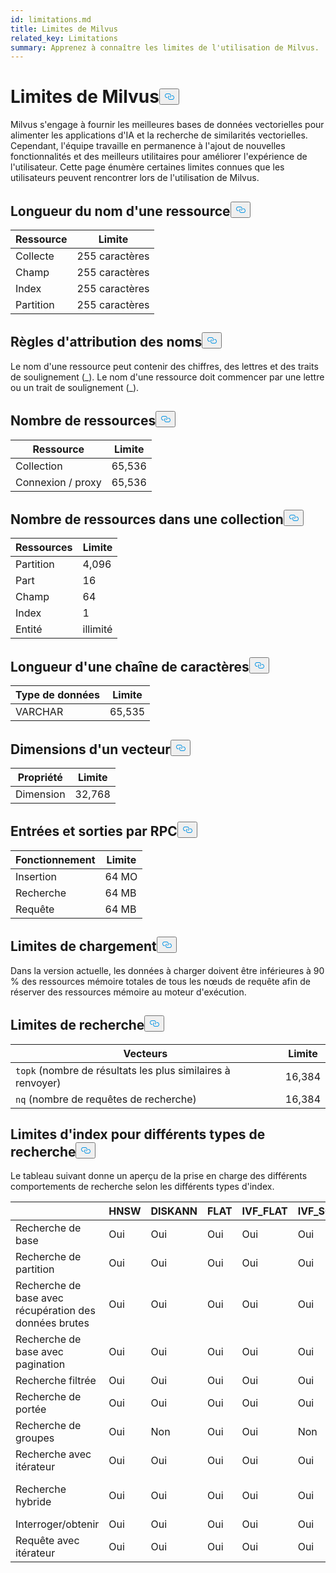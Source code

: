 ```yaml
---
id: limitations.md
title: Limites de Milvus
related_key: Limitations
summary: Apprenez à connaître les limites de l'utilisation de Milvus.
---
```

<h1 id="Milvus-Limits" class="common-anchor-header">Limites de Milvus<button data-href="#Milvus-Limits" class="anchor-icon" translate="no">
      <svg translate="no"
        aria-hidden="true"
        focusable="false"
        height="20"
        version="1.1"
        viewBox="0 0 16 16"
        width="16"
      >
        <path
          fill="#0092E4"
          fill-rule="evenodd"
          d="M4 9h1v1H4c-1.5 0-3-1.69-3-3.5S2.55 3 4 3h4c1.45 0 3 1.69 3 3.5 0 1.41-.91 2.72-2 3.25V8.59c.58-.45 1-1.27 1-2.09C10 5.22 8.98 4 8 4H4c-.98 0-2 1.22-2 2.5S3 9 4 9zm9-3h-1v1h1c1 0 2 1.22 2 2.5S13.98 12 13 12H9c-.98 0-2-1.22-2-2.5 0-.83.42-1.64 1-2.09V6.25c-1.09.53-2 1.84-2 3.25C6 11.31 7.55 13 9 13h4c1.45 0 3-1.69 3-3.5S14.5 6 13 6z"
        ></path>
      </svg>
    </button></h1><p>Milvus s'engage à fournir les meilleures bases de données vectorielles pour alimenter les applications d'IA et la recherche de similarités vectorielles. Cependant, l'équipe travaille en permanence à l'ajout de nouvelles fonctionnalités et des meilleurs utilitaires pour améliorer l'expérience de l'utilisateur. Cette page énumère certaines limites connues que les utilisateurs peuvent rencontrer lors de l'utilisation de Milvus.</p>
<h2 id="Length-of-a-resource-name" class="common-anchor-header">Longueur du nom d'une ressource<button data-href="#Length-of-a-resource-name" class="anchor-icon" translate="no">
      <svg translate="no"
        aria-hidden="true"
        focusable="false"
        height="20"
        version="1.1"
        viewBox="0 0 16 16"
        width="16"
      >
        <path
          fill="#0092E4"
          fill-rule="evenodd"
          d="M4 9h1v1H4c-1.5 0-3-1.69-3-3.5S2.55 3 4 3h4c1.45 0 3 1.69 3 3.5 0 1.41-.91 2.72-2 3.25V8.59c.58-.45 1-1.27 1-2.09C10 5.22 8.98 4 8 4H4c-.98 0-2 1.22-2 2.5S3 9 4 9zm9-3h-1v1h1c1 0 2 1.22 2 2.5S13.98 12 13 12H9c-.98 0-2-1.22-2-2.5 0-.83.42-1.64 1-2.09V6.25c-1.09.53-2 1.84-2 3.25C6 11.31 7.55 13 9 13h4c1.45 0 3-1.69 3-3.5S14.5 6 13 6z"
        ></path>
      </svg>
    </button></h2><table>
<thead>
<tr><th>Ressource</th><th>Limite</th></tr>
</thead>
<tbody>
<tr><td>Collecte</td><td>255 caractères</td></tr>
<tr><td>Champ</td><td>255 caractères</td></tr>
<tr><td>Index</td><td>255 caractères</td></tr>
<tr><td>Partition</td><td>255 caractères</td></tr>
</tbody>
</table>
<h2 id="Naming-rules" class="common-anchor-header">Règles d'attribution des noms<button data-href="#Naming-rules" class="anchor-icon" translate="no">
      <svg translate="no"
        aria-hidden="true"
        focusable="false"
        height="20"
        version="1.1"
        viewBox="0 0 16 16"
        width="16"
      >
        <path
          fill="#0092E4"
          fill-rule="evenodd"
          d="M4 9h1v1H4c-1.5 0-3-1.69-3-3.5S2.55 3 4 3h4c1.45 0 3 1.69 3 3.5 0 1.41-.91 2.72-2 3.25V8.59c.58-.45 1-1.27 1-2.09C10 5.22 8.98 4 8 4H4c-.98 0-2 1.22-2 2.5S3 9 4 9zm9-3h-1v1h1c1 0 2 1.22 2 2.5S13.98 12 13 12H9c-.98 0-2-1.22-2-2.5 0-.83.42-1.64 1-2.09V6.25c-1.09.53-2 1.84-2 3.25C6 11.31 7.55 13 9 13h4c1.45 0 3-1.69 3-3.5S14.5 6 13 6z"
        ></path>
      </svg>
    </button></h2><p>Le nom d'une ressource peut contenir des chiffres, des lettres et des traits de soulignement (_). Le nom d'une ressource doit commencer par une lettre ou un trait de soulignement (_).</p>
<h2 id="Number-of-resources" class="common-anchor-header">Nombre de ressources<button data-href="#Number-of-resources" class="anchor-icon" translate="no">
      <svg translate="no"
        aria-hidden="true"
        focusable="false"
        height="20"
        version="1.1"
        viewBox="0 0 16 16"
        width="16"
      >
        <path
          fill="#0092E4"
          fill-rule="evenodd"
          d="M4 9h1v1H4c-1.5 0-3-1.69-3-3.5S2.55 3 4 3h4c1.45 0 3 1.69 3 3.5 0 1.41-.91 2.72-2 3.25V8.59c.58-.45 1-1.27 1-2.09C10 5.22 8.98 4 8 4H4c-.98 0-2 1.22-2 2.5S3 9 4 9zm9-3h-1v1h1c1 0 2 1.22 2 2.5S13.98 12 13 12H9c-.98 0-2-1.22-2-2.5 0-.83.42-1.64 1-2.09V6.25c-1.09.53-2 1.84-2 3.25C6 11.31 7.55 13 9 13h4c1.45 0 3-1.69 3-3.5S14.5 6 13 6z"
        ></path>
      </svg>
    </button></h2><table>
<thead>
<tr><th>Ressource</th><th>Limite</th></tr>
</thead>
<tbody>
<tr><td>Collection</td><td>65,536</td></tr>
<tr><td>Connexion / proxy</td><td>65,536</td></tr>
</tbody>
</table>
<h2 id="Number-of-resources-in-a-collection" class="common-anchor-header">Nombre de ressources dans une collection<button data-href="#Number-of-resources-in-a-collection" class="anchor-icon" translate="no">
      <svg translate="no"
        aria-hidden="true"
        focusable="false"
        height="20"
        version="1.1"
        viewBox="0 0 16 16"
        width="16"
      >
        <path
          fill="#0092E4"
          fill-rule="evenodd"
          d="M4 9h1v1H4c-1.5 0-3-1.69-3-3.5S2.55 3 4 3h4c1.45 0 3 1.69 3 3.5 0 1.41-.91 2.72-2 3.25V8.59c.58-.45 1-1.27 1-2.09C10 5.22 8.98 4 8 4H4c-.98 0-2 1.22-2 2.5S3 9 4 9zm9-3h-1v1h1c1 0 2 1.22 2 2.5S13.98 12 13 12H9c-.98 0-2-1.22-2-2.5 0-.83.42-1.64 1-2.09V6.25c-1.09.53-2 1.84-2 3.25C6 11.31 7.55 13 9 13h4c1.45 0 3-1.69 3-3.5S14.5 6 13 6z"
        ></path>
      </svg>
    </button></h2><table>
<thead>
<tr><th>Ressources</th><th>Limite</th></tr>
</thead>
<tbody>
<tr><td>Partition</td><td>4,096</td></tr>
<tr><td>Part</td><td>16</td></tr>
<tr><td>Champ</td><td>64</td></tr>
<tr><td>Index</td><td>1</td></tr>
<tr><td>Entité</td><td>illimité</td></tr>
</tbody>
</table>
<h2 id="Length-of-a-string" class="common-anchor-header">Longueur d'une chaîne de caractères<button data-href="#Length-of-a-string" class="anchor-icon" translate="no">
      <svg translate="no"
        aria-hidden="true"
        focusable="false"
        height="20"
        version="1.1"
        viewBox="0 0 16 16"
        width="16"
      >
        <path
          fill="#0092E4"
          fill-rule="evenodd"
          d="M4 9h1v1H4c-1.5 0-3-1.69-3-3.5S2.55 3 4 3h4c1.45 0 3 1.69 3 3.5 0 1.41-.91 2.72-2 3.25V8.59c.58-.45 1-1.27 1-2.09C10 5.22 8.98 4 8 4H4c-.98 0-2 1.22-2 2.5S3 9 4 9zm9-3h-1v1h1c1 0 2 1.22 2 2.5S13.98 12 13 12H9c-.98 0-2-1.22-2-2.5 0-.83.42-1.64 1-2.09V6.25c-1.09.53-2 1.84-2 3.25C6 11.31 7.55 13 9 13h4c1.45 0 3-1.69 3-3.5S14.5 6 13 6z"
        ></path>
      </svg>
    </button></h2><table>
<thead>
<tr><th>Type de données</th><th>Limite</th></tr>
</thead>
<tbody>
<tr><td>VARCHAR</td><td>65,535</td></tr>
</tbody>
</table>
<h2 id="Dimensions-of-a-vector" class="common-anchor-header">Dimensions d'un vecteur<button data-href="#Dimensions-of-a-vector" class="anchor-icon" translate="no">
      <svg translate="no"
        aria-hidden="true"
        focusable="false"
        height="20"
        version="1.1"
        viewBox="0 0 16 16"
        width="16"
      >
        <path
          fill="#0092E4"
          fill-rule="evenodd"
          d="M4 9h1v1H4c-1.5 0-3-1.69-3-3.5S2.55 3 4 3h4c1.45 0 3 1.69 3 3.5 0 1.41-.91 2.72-2 3.25V8.59c.58-.45 1-1.27 1-2.09C10 5.22 8.98 4 8 4H4c-.98 0-2 1.22-2 2.5S3 9 4 9zm9-3h-1v1h1c1 0 2 1.22 2 2.5S13.98 12 13 12H9c-.98 0-2-1.22-2-2.5 0-.83.42-1.64 1-2.09V6.25c-1.09.53-2 1.84-2 3.25C6 11.31 7.55 13 9 13h4c1.45 0 3-1.69 3-3.5S14.5 6 13 6z"
        ></path>
      </svg>
    </button></h2><table>
<thead>
<tr><th>Propriété</th><th>Limite</th></tr>
</thead>
<tbody>
<tr><td>Dimension</td><td>32,768</td></tr>
</tbody>
</table>
<h2 id="Input-and-Output-per-RPC" class="common-anchor-header">Entrées et sorties par RPC<button data-href="#Input-and-Output-per-RPC" class="anchor-icon" translate="no">
      <svg translate="no"
        aria-hidden="true"
        focusable="false"
        height="20"
        version="1.1"
        viewBox="0 0 16 16"
        width="16"
      >
        <path
          fill="#0092E4"
          fill-rule="evenodd"
          d="M4 9h1v1H4c-1.5 0-3-1.69-3-3.5S2.55 3 4 3h4c1.45 0 3 1.69 3 3.5 0 1.41-.91 2.72-2 3.25V8.59c.58-.45 1-1.27 1-2.09C10 5.22 8.98 4 8 4H4c-.98 0-2 1.22-2 2.5S3 9 4 9zm9-3h-1v1h1c1 0 2 1.22 2 2.5S13.98 12 13 12H9c-.98 0-2-1.22-2-2.5 0-.83.42-1.64 1-2.09V6.25c-1.09.53-2 1.84-2 3.25C6 11.31 7.55 13 9 13h4c1.45 0 3-1.69 3-3.5S14.5 6 13 6z"
        ></path>
      </svg>
    </button></h2><table>
<thead>
<tr><th>Fonctionnement</th><th>Limite</th></tr>
</thead>
<tbody>
<tr><td>Insertion</td><td>64 MO</td></tr>
<tr><td>Recherche</td><td>64 MB</td></tr>
<tr><td>Requête</td><td>64 MB</td></tr>
</tbody>
</table>
<h2 id="Load-limits" class="common-anchor-header">Limites de chargement<button data-href="#Load-limits" class="anchor-icon" translate="no">
      <svg translate="no"
        aria-hidden="true"
        focusable="false"
        height="20"
        version="1.1"
        viewBox="0 0 16 16"
        width="16"
      >
        <path
          fill="#0092E4"
          fill-rule="evenodd"
          d="M4 9h1v1H4c-1.5 0-3-1.69-3-3.5S2.55 3 4 3h4c1.45 0 3 1.69 3 3.5 0 1.41-.91 2.72-2 3.25V8.59c.58-.45 1-1.27 1-2.09C10 5.22 8.98 4 8 4H4c-.98 0-2 1.22-2 2.5S3 9 4 9zm9-3h-1v1h1c1 0 2 1.22 2 2.5S13.98 12 13 12H9c-.98 0-2-1.22-2-2.5 0-.83.42-1.64 1-2.09V6.25c-1.09.53-2 1.84-2 3.25C6 11.31 7.55 13 9 13h4c1.45 0 3-1.69 3-3.5S14.5 6 13 6z"
        ></path>
      </svg>
    </button></h2><p>Dans la version actuelle, les données à charger doivent être inférieures à 90 % des ressources mémoire totales de tous les nœuds de requête afin de réserver des ressources mémoire au moteur d'exécution.</p>
<h2 id="Search-limits" class="common-anchor-header">Limites de recherche<button data-href="#Search-limits" class="anchor-icon" translate="no">
      <svg translate="no"
        aria-hidden="true"
        focusable="false"
        height="20"
        version="1.1"
        viewBox="0 0 16 16"
        width="16"
      >
        <path
          fill="#0092E4"
          fill-rule="evenodd"
          d="M4 9h1v1H4c-1.5 0-3-1.69-3-3.5S2.55 3 4 3h4c1.45 0 3 1.69 3 3.5 0 1.41-.91 2.72-2 3.25V8.59c.58-.45 1-1.27 1-2.09C10 5.22 8.98 4 8 4H4c-.98 0-2 1.22-2 2.5S3 9 4 9zm9-3h-1v1h1c1 0 2 1.22 2 2.5S13.98 12 13 12H9c-.98 0-2-1.22-2-2.5 0-.83.42-1.64 1-2.09V6.25c-1.09.53-2 1.84-2 3.25C6 11.31 7.55 13 9 13h4c1.45 0 3-1.69 3-3.5S14.5 6 13 6z"
        ></path>
      </svg>
    </button></h2><table>
<thead>
<tr><th>Vecteurs</th><th>Limite</th></tr>
</thead>
<tbody>
<tr><td><code translate="no">topk</code> (nombre de résultats les plus similaires à renvoyer)</td><td>16,384</td></tr>
<tr><td><code translate="no">nq</code> (nombre de requêtes de recherche)</td><td>16,384</td></tr>
</tbody>
</table>
<h2 id="Index-limits-on-different-search-types" class="common-anchor-header">Limites d'index pour différents types de recherche<button data-href="#Index-limits-on-different-search-types" class="anchor-icon" translate="no">
      <svg translate="no"
        aria-hidden="true"
        focusable="false"
        height="20"
        version="1.1"
        viewBox="0 0 16 16"
        width="16"
      >
        <path
          fill="#0092E4"
          fill-rule="evenodd"
          d="M4 9h1v1H4c-1.5 0-3-1.69-3-3.5S2.55 3 4 3h4c1.45 0 3 1.69 3 3.5 0 1.41-.91 2.72-2 3.25V8.59c.58-.45 1-1.27 1-2.09C10 5.22 8.98 4 8 4H4c-.98 0-2 1.22-2 2.5S3 9 4 9zm9-3h-1v1h1c1 0 2 1.22 2 2.5S13.98 12 13 12H9c-.98 0-2-1.22-2-2.5 0-.83.42-1.64 1-2.09V6.25c-1.09.53-2 1.84-2 3.25C6 11.31 7.55 13 9 13h4c1.45 0 3-1.69 3-3.5S14.5 6 13 6z"
        ></path>
      </svg>
    </button></h2><p>Le tableau suivant donne un aperçu de la prise en charge des différents comportements de recherche selon les différents types d'index.</p>
<table>
<thead>
<tr><th></th><th>HNSW</th><th>DISKANN</th><th>FLAT</th><th>IVF_FLAT</th><th>IVF_SQ8</th><th>IVF_PQ</th><th>SCANN</th><th>GPU_IFV_FLAT</th><th>GPU_IVF_PQ</th><th>GPU_CAGRA</th><th>GPU_BRUTE_FORCE</th><th>SPARSE_INVERTED_INDEX</th><th>SPARSE_WAND</th><th>BIN_FLAT</th><th>BIN_IVF_FLAT</th></tr>
</thead>
<tbody>
<tr><td>Recherche de base</td><td>Oui</td><td>Oui</td><td>Oui</td><td>Oui</td><td>Oui</td><td>Oui</td><td>Oui</td><td>Oui</td><td>Oui</td><td>Oui</td><td>Oui</td><td>Oui</td><td>Oui</td><td>Oui</td><td>Oui</td></tr>
<tr><td>Recherche de partition</td><td>Oui</td><td>Oui</td><td>Oui</td><td>Oui</td><td>Oui</td><td>Oui</td><td>Oui</td><td>Oui</td><td>Oui</td><td>Oui</td><td>Oui</td><td>Oui</td><td>Oui</td><td>Oui</td><td>Oui</td></tr>
<tr><td>Recherche de base avec récupération des données brutes</td><td>Oui</td><td>Oui</td><td>Oui</td><td>Oui</td><td>Oui</td><td>Oui</td><td>Oui</td><td>Oui</td><td>Oui</td><td>Oui</td><td>Oui</td><td>Oui</td><td>Oui</td><td>Oui</td><td>Oui</td></tr>
<tr><td>Recherche de base avec pagination</td><td>Oui</td><td>Oui</td><td>Oui</td><td>Oui</td><td>Oui</td><td>Oui</td><td>Oui</td><td>Oui</td><td>Oui</td><td>Oui</td><td>Oui</td><td>Oui</td><td>Oui</td><td>Oui</td><td>Oui</td></tr>
<tr><td>Recherche filtrée</td><td>Oui</td><td>Oui</td><td>Oui</td><td>Oui</td><td>Oui</td><td>Oui</td><td>Oui</td><td>Oui</td><td>Oui</td><td>Oui</td><td>Oui</td><td>Oui</td><td>Oui</td><td>Oui</td><td>Oui</td></tr>
<tr><td>Recherche de portée</td><td>Oui</td><td>Oui</td><td>Oui</td><td>Oui</td><td>Oui</td><td>Oui</td><td>Oui</td><td>Non</td><td>Non</td><td>Non</td><td>Non</td><td>Non</td><td>Non</td><td>Oui</td><td>Oui</td></tr>
<tr><td>Recherche de groupes</td><td>Oui</td><td>Non</td><td>Oui</td><td>Oui</td><td>Non</td><td>Non</td><td>Non</td><td>Non</td><td>Non</td><td>Non</td><td>Non</td><td>Non</td><td>Non</td><td>Non</td><td>Non</td></tr>
<tr><td>Recherche avec itérateur</td><td>Oui</td><td>Oui</td><td>Oui</td><td>Oui</td><td>Oui</td><td>Oui</td><td>Oui</td><td>Non</td><td>Non</td><td>Non</td><td>Non</td><td>Non</td><td>Non</td><td>Non</td><td>Non</td></tr>
<tr><td>Recherche hybride</td><td>Oui</td><td>Oui</td><td>Oui</td><td>Oui</td><td>Oui</td><td>Oui</td><td>Oui</td><td>Oui</td><td>Oui</td><td>Oui</td><td>Oui</td><td>Oui (uniquement RRFRanker)</td><td>Oui (uniquement RRFRanker)</td><td>Oui</td><td>Oui</td></tr>
<tr><td>Interroger/obtenir</td><td>Oui</td><td>Oui</td><td>Oui</td><td>Oui</td><td>Oui</td><td>Oui</td><td>Oui</td><td>Oui</td><td>Oui</td><td>Oui</td><td>Oui</td><td>Oui</td><td>Oui</td><td>Oui</td><td>Oui</td></tr>
<tr><td>Requête avec itérateur</td><td>Oui</td><td>Oui</td><td>Oui</td><td>Oui</td><td>Oui</td><td>Oui</td><td>Oui</td><td>Non</td><td>Non</td><td>Non</td><td>Non</td><td>Oui</td><td>Oui</td><td>Oui</td><td>Oui</td></tr>
</tbody>
</table>
